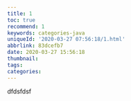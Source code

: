 ```yaml
---
title: 1
toc: true
recommend: 1
keywords: categories-java
uniqueId: '2020-03-27 07:56:18/1.html'
abbrlink: 83dcefb7
date: 2020-03-27 15:56:18
thumbnail:
tags:
categories:
---
```


dfdsfdsf